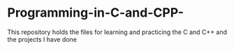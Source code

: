 # Programming-in-C-and-CPP-
This repository holds the files for learning and practicing the C and C++ and the projects I have done
